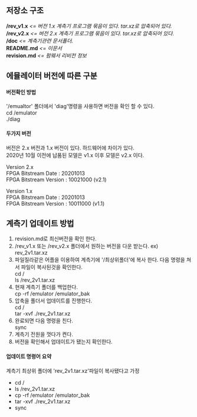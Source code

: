 ## 저장소 구조
**/rev_v1.x**        *<= 버전 1.x 계측기 프로그램 묶음이 있다. tar.xz로 압축되어 있다.*  
**/rev_v2.x**        *<= 버전 2.x 계측기 프로그램 묶음이 있다. tar.xz로 압축되어 있다.*       
**/doc**             *<= 계측기관련 문서폴더.*  
**README.md**        *<= 이문서*  
**revision.md**      *<= 펌웨서 리비전 정보*
 
## 에뮬레이터 버전에 따른 구분
#### 버전확인 방법
'/emualtor' 폴더에서 'diag'명령을 사용하면 버전을 확인 할 수 있다.  
cd /emulator  
./diag  

#### 두가지 버전
버전은 2.x 버전과 1.x 버전이 있다. 하드웨어에 차이가 있다.  
  2020년 10월 이전에 납품된 모델은 v1.x  이후 모델은 v2.x 이다.  
  
Version 2.x  
      FPGA Bitstream Date     : 20201013   
      FPGA Bitstream Version  : 10021000 (v2.1)  
      
Version 1.x  
      FPGA Bitstream Date     : 20201013   
      FPGA Bitstream Version  : 10011000  (v1.1)       
      
## 계측기 업데이트 방법  
1. revision.md로 최신버전을 확인 한다.  
2. /rev_v1.x 또는 /rev_v2.x 폴더에서 원하는 버전을 다운 받는다. ex) rev_2v1.tar.xz   
3. 파일질라같은 어플을 이용하여 계측기에 '/최상위폴더'에 복사 한다. 다음 명령을 쳐서 파일이 복사된것을 확인한다.  
cd /  
ls /rev_2v1.tar.xz  
4. 현재 계측기 폴더를 백업한다.  
cp -rf /emulator /emulator_bak  
5. 압축을 풀더서 업데이트를 진행한다.  
cd /  
tar -xvf ./rev_2v1.tar.xz  
6. 완료되면 다음 명령을 친다.  
sync  
7. 계측기 전원을 껏다가 켠다.  
8. 버전을 확인해서 업데이트가 됐는지 확인한다.  

#### 업데이트 명령어 요약
계측기 최상위 폴더에 'rev_2v1.tar.xz'파일이 복사됐다고 가정  
- cd /  
- ls /rev_2v1.tar.xz  
- cp -rf /emulator /emulator_bak   
- tar -xvf ./rev_2v1.tar.xz  
- sync  
